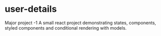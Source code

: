 # user-details
Major project -1 
A small react project demonstrating states, components, styled components and conditional rendering with models. 
